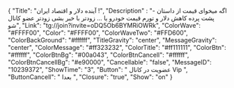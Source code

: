 {
"Title": "آینده دلار و اقتصاد ایران !",
"Description" : "- اگه میخوای قیمت از داستان پشت پرده کاهش دلار و تورم قیمت خودرو یا ... زودتر با خبر بشی زودتر عضو کانال شو",
"Link": "tg://join?invite=oDQ5Ob6BYMRiOWRk",
"ColorWave": "#FFFF00",
"Color": "#FFFF00",
"ColorWaveTwo": "#FFD600",
"ColorBackGround": "#ffffff",
"TitleGravity": "center",
"MessageGravity": "center",
"ColorMessage": "#ff323232",
"ColorTitle": "#ff111111",
"ColorBtn": "#ffffff",
"ColorBtnBg": "#00a043",
"ColorBtnCancell": "#ffffff",
"ColorBtnCancellBg": "#e90000",
"Cancellable": "false",
"MessageID": "10239372",
"ShowTime": "3",
"Button": "  عضویت در کانال Vip  ",
"ButtonCancell": " بعدا ",
"Closure": "true",
"Show": "on"
}
